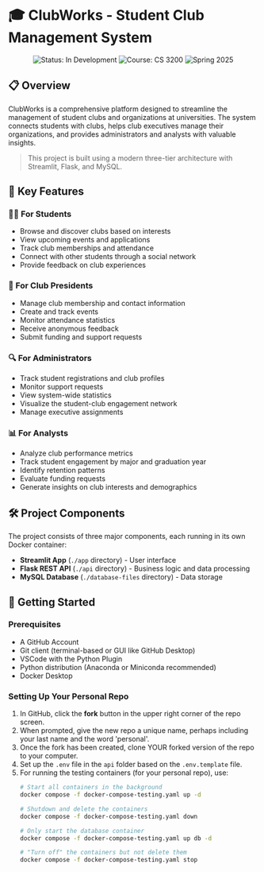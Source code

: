# 🎓 ClubWorks - Student Club Management System

<div align="center">
  <img src="https://img.shields.io/badge/Status-In%20Development-yellow" alt="Status: In Development">
  <img src="https://img.shields.io/badge/Course-CS%203200-blue" alt="Course: CS 3200">
  <img src="https://img.shields.io/badge/Spring-2025-green" alt="Spring 2025">
</div>

## 📋 Overview

ClubWorks is a comprehensive platform designed to streamline the management of student clubs and organizations at universities. The system connects students with clubs, helps club executives manage their organizations, and provides administrators and analysts with valuable insights.

> This project is built using a modern three-tier architecture with Streamlit, Flask, and MySQL.

## 🌟 Key Features

### 👨‍🎓 For Students
- Browse and discover clubs based on interests
- View upcoming events and applications
- Track club memberships and attendance
- Connect with other students through a social network
- Provide feedback on club experiences

### 👑 For Club Presidents
- Manage club membership and contact information
- Create and track events
- Monitor attendance statistics
- Receive anonymous feedback
- Submit funding and support requests

### 🔍 For Administrators
- Track student registrations and club profiles
- Monitor support requests
- View system-wide statistics
- Visualize the student-club engagement network
- Manage executive assignments

### 📊 For Analysts
- Analyze club performance metrics
- Track student engagement by major and graduation year
- Identify retention patterns
- Evaluate funding requests
- Generate insights on club interests and demographics

## 🛠️ Project Components

The project consists of three major components, each running in its own Docker container:

- **Streamlit App** (`./app` directory) - User interface
- **Flask REST API** (`./api` directory) - Business logic and data processing
- **MySQL Database** (`./database-files` directory) - Data storage

## 🚀 Getting Started

### Prerequisites

- A GitHub Account
- Git client (terminal-based or GUI like GitHub Desktop)
- VSCode with the Python Plugin
- Python distribution (Anaconda or Miniconda recommended)
- Docker Desktop

### Setting Up Your Personal Repo

1. In GitHub, click the **fork** button in the upper right corner of the repo screen.
2. When prompted, give the new repo a unique name, perhaps including your last name and the word 'personal'.
3. Once the fork has been created, clone YOUR forked version of the repo to your computer.
4. Set up the `.env` file in the `api` folder based on the `.env.template` file.
5. For running the testing containers (for your personal repo), use:
   ```bash
   # Start all containers in the background
   docker compose -f docker-compose-testing.yaml up -d
   
   # Shutdown and delete the containers
   docker compose -f docker-compose-testing.yaml down
   
   # Only start the database container
   docker compose -f docker-compose-testing.yaml up db -d
   
   # "Turn off" the containers but not delete them
   docker compose -f docker-compose-testing.yaml stop
   ```
